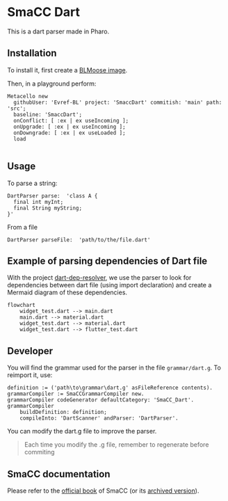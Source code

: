 # SmaCC Dart

This is a dart parser made in Pharo.

## Installation

To install it, first create a [BLMoose image](https://gitlab.forge.berger-levrault.com/bl-drit/bl-moose/bl-moose).

Then, in a playground perform:

```st
Metacello new
  githubUser: 'Evref-BL' project: 'SmaccDart' commitish: 'main' path: 'src';
  baseline: 'SmaccDart';
  onConflict: [ :ex | ex useIncoming ];
  onUpgrade: [ :ex | ex useIncoming ];
  onDowngrade: [ :ex | ex useLoaded ];
  load
  
```

## Usage

To parse a string: 

```st
DartParser parse:  'class A {
  final int myInt;
  final String myString;
}'
```

From a file

```st
DartParser parseFile:  'path/to/the/file.dart'
```

## Example of parsing dependencies of Dart file 

With the project [dart-dep-resolver](https://github.com/Evref-BL/dart-dep-resolver), we use the parser to look for dependencies between dart file (using import declaration) and create a Mermaid diagram of these dependencies. 

```mermaid
flowchart
    widget_test.dart --> main.dart
    main.dart --> material.dart
    widget_test.dart --> material.dart
    widget_test.dart --> flutter_test.dart

```


## Developer

You will find the grammar used for the parser in the file `grammar/dart.g`.
To reimport it, use:

```st
definition := ('path\to\grammar\dart.g' asFileReference contents).
grammarCompiler := SmaCCGrammarCompiler new.
grammarCompiler codeGenerator defaultCategory: 'SmaCC_Dart'.
grammarCompiler
	buildDefinition: definition;
	compileInto: 'DartScanner' andParser: 'DartParser'.
```

You can modify the dart.g file to improve the parser.

> Each time you modify the .g file, remember to regenerate before commiting

## SmaCC documentation

Please refer to the [official book](http://books.pharo.org/booklet-Smacc/html/Chapters/Smacc/SmaccDirectives.html) of SmaCC (or its [archived version](https://web.archive.org/web/20210925202114/http://books.pharo.org/booklet-Smacc/html/Chapters/Smacc/SmaccDirectives.html)).

